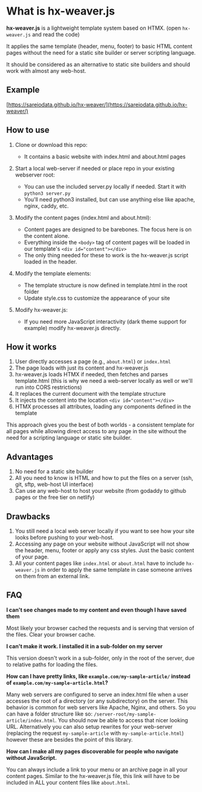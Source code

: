 # What is hx-weaver.js

**hx-weaver.js** is a lightweight template system based on HTMX. (open `hx-weaver.js` and read the code)

It applies the same template (header, menu, footer) to basic HTML content pages without the need for a static site builder or server scripting language.

It should be considered as an alternative to static site builders and should work with almost any web-host.

## Example
[https://sareiodata.github.io/hx-weaver/](https://sareiodata.github.io/hx-weaver/)

## How to use

1. Clone or download this repo:

   - It contains a basic website with index.html and about.html pages

2. Start a local web-server if needed or place repo in your existing webserver root:

   - You can use the included server.py locally if needed. Start it with `python3 server.py`
   - You'll need python3 installed, but can use anything else like apache, nginx, caddy, etc.

3. Modify the content pages (index.html and about.html):

   - Content pages are designed to be barebones. The focus here is on the content alone.
   - Everything inside the `<body>` tag of content pages will be loaded in our template's `<div id="content"></div>`
   - The only thing needed for these to work is the hx-weaver.js script loaded in the header.

4. Modify the template elements:

   - The template structure is now defined in template.html in the root folder
   - Update style.css to customize the appearance of your site

5. Modify hx-weaver.js:
   - If you need more JavaScript interactivity (dark theme support for example) modify hx-weaver.js directly.

## How it works

1. User directly accesses a page (e.g., `about.html`) or `index.html`
2. The page loads with just its content and hx-weaver.js
3. hx-weaver.js loads HTMX if needed, then fetches and parses template.html (this is why we need a web-server locally as well or we'll run into CORS restrictions)
4. It replaces the current document with the template structure
5. It injects the content into the location `<div id="content"></div>`
6. HTMX processes all attributes, loading any components defined in the template

This approach gives you the best of both worlds - a consistent template for all pages
while allowing direct access to any page in the site without the need for a scripting language or static site builder.

## Advantages

1. No need for a static site builder
2. All you need to know is HTML and how to put the files on a server (ssh, git, sftp, web-host UI interface)
3. Can use any web-host to host your website (from godaddy to github pages or the free tier on netlify)

## Drawbacks

1. You still need a local web server locally if you want to see how your site looks before pushing to your web-host.
2. Accessing any page on your website without JavaScript will not show the header, menu, footer or apply any css styles. Just the basic content of your page.
3. All your content pages like `index.html` or `about.html` have to include `hx-weaver.js` in order to apply the same template in case someone arrives on them from an external link.

## FAQ

**I can't see changes made to my content and even though I have saved them**

Most likely your browser cached the requests and is serving that version of the files. Clear your browser cache.

**I can't make it work. I installed it in a sub-folder on my server**

This version doesn't work in a sub-folder, only in the root of the server, due to relative paths for loading the files.

**How can I have pretty links, like `example.com/my-sample-article/` instead of `example.com/my-sample-article.html`?**

Many web servers are configured to serve an index.html file when a user accesses the root of a directory (or any subdirectory) on the server.
This behavior is common for web servers like Apache, Nginx, and others. So you can have a folder structure like so: `/server-root/my-sample-article/index.html`.
You should now be able to access that nicer looking URL.
Alternatively you can also setup rewrites for your web-server (replacing the request `my-sample-article` with `my-sample-article.html`) however these are besides the point of this library.

**How can I make all my pages discoverable for people who navigate without JavaScript.**

You can always include a link to your menu or an archive page in all your content pages. Similar to the hx-weaver.js file, this link will have to be included in ALL your content files like `about.html`.